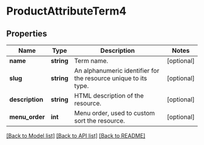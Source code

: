 # ProductAttributeTerm4

## Properties
Name | Type | Description | Notes
------------ | ------------- | ------------- | -------------
**name** | **string** | Term name. | [optional] 
**slug** | **string** | An alphanumeric identifier for the resource unique to its type. | [optional] 
**description** | **string** | HTML description of the resource. | [optional] 
**menu_order** | **int** | Menu order, used to custom sort the resource. | [optional] 

[[Back to Model list]](../../README.md#documentation-for-models) [[Back to API list]](../../README.md#documentation-for-api-endpoints) [[Back to README]](../../README.md)

